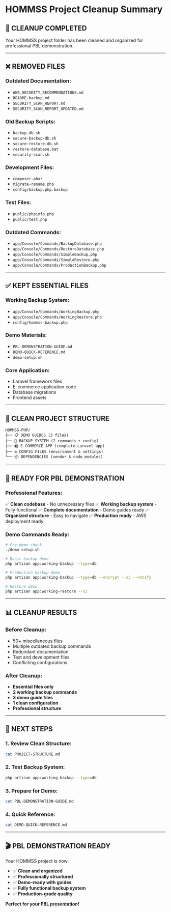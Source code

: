 # HOMMSS Project Cleanup Summary

## 🧹 CLEANUP COMPLETED

Your HOMMSS project folder has been cleaned and organized for professional PBL demonstration.

---

## ❌ REMOVED FILES

### **Outdated Documentation:**
- `AWS_SECURITY_RECOMMENDATIONS.md`
- `README-backup.md`
- `SECURITY_SCAN_REPORT.md`
- `SECURITY_SCAN_REPORT_UPDATED.md`

### **Old Backup Scripts:**
- `backup-db.sh`
- `secure-backup-db.sh`
- `secure-restore-db.sh`
- `restore-database.bat`
- `security-scan.sh`

### **Development Files:**
- `composer.phar`
- `migrate-rename.php`
- `config/backup.php.backup`

### **Test Files:**
- `public/phpinfo.php`
- `public/test.php`

### **Outdated Commands:**
- `app/Console/Commands/BackupDatabase.php`
- `app/Console/Commands/RestoreDatabase.php`
- `app/Console/Commands/SimpleBackup.php`
- `app/Console/Commands/SimpleRestore.php`
- `app/Console/Commands/ProductionBackup.php`

---

## ✅ KEPT ESSENTIAL FILES

### **Working Backup System:**
- `app/Console/Commands/WorkingBackup.php`
- `app/Console/Commands/WorkingRestore.php`
- `config/hommss-backup.php`

### **Demo Materials:**
- `PBL-DEMONSTRATION-GUIDE.md`
- `DEMO-QUICK-REFERENCE.md`
- `demo-setup.sh`

### **Core Application:**
- Laravel framework files
- E-commerce application code
- Database migrations
- Frontend assets

---

## 📁 CLEAN PROJECT STRUCTURE

```
HOMMSS-PHP/
├── 📋 DEMO GUIDES (3 files)
├── 🔧 BACKUP SYSTEM (2 commands + config)
├── 🛍️ E-COMMERCE APP (complete Laravel app)
├── ⚙️ CONFIG FILES (environment & settings)
└── 📦 DEPENDENCIES (vendor & node_modules)
```

---

## 🎯 READY FOR PBL DEMONSTRATION

### **Professional Features:**
✅ **Clean codebase** - No unnecessary files
✅ **Working backup system** - Fully functional
✅ **Complete documentation** - Demo guides ready
✅ **Organized structure** - Easy to navigate
✅ **Production ready** - AWS deployment ready

### **Demo Commands Ready:**
```bash
# Pre-demo check
./demo-setup.sh

# Basic backup demo
php artisan app:working-backup --type=db

# Production backup demo
php artisan app:working-backup --type=db --encrypt --s3 --notify

# Restore demo
php artisan app:working-restore --s3
```

---

## 📊 CLEANUP RESULTS

### **Before Cleanup:**
- 50+ miscellaneous files
- Multiple outdated backup commands
- Redundant documentation
- Test and development files
- Conflicting configurations

### **After Cleanup:**
- **Essential files only**
- **2 working backup commands**
- **3 demo guide files**
- **1 clean configuration**
- **Professional structure**

---

## 🚀 NEXT STEPS

### **1. Review Clean Structure:**
```bash
cat PROJECT-STRUCTURE.md
```

### **2. Test Backup System:**
```bash
php artisan app:working-backup --type=db
```

### **3. Prepare for Demo:**
```bash
cat PBL-DEMONSTRATION-GUIDE.md
```

### **4. Quick Reference:**
```bash
cat DEMO-QUICK-REFERENCE.md
```

---

## 🎬 PBL DEMONSTRATION READY

Your HOMMSS project is now:

- ✅ **Clean and organized**
- ✅ **Professionally structured**
- ✅ **Demo-ready with guides**
- ✅ **Fully functional backup system**
- ✅ **Production-grade quality**

**Perfect for your PBL presentation!**
